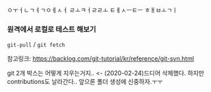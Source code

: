 ㅇㅜㅓㄴㄱㅕㄱㅇㅔㅅㅓ ㄹㅗㅋㅓㄹㄹㅗ ㅌㅔㅅㅡㅌㅡ ㅎㅐㅂㅗㄱㅣ

### 원격에서 로컬로 테스트 해보기  
```git-pull``` / ```git fetch```

참고링크: https://backlog.com/git-tutorial/kr/reference/git-svn.html


git 2개 박스는 어떻게 지우는거지.. <- (2020-02-24)드디어 삭제했다. 하지만 contributions도 날라간다.. 앞으론 폴더 생성에 신중하자.ㅜㅜ 